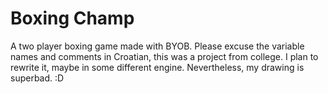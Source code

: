 # Boxing Champ

A two player boxing game made with BYOB. Please excuse the variable names and comments in Croatian, this was a project from college. I plan to rewrite it, maybe in some different engine. Nevertheless, my drawing is superbad. :D <br/>

